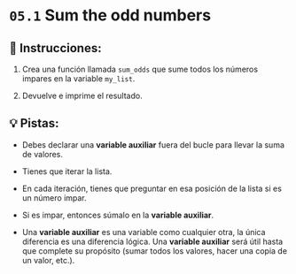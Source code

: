 # `05.1` Sum the odd numbers

## 📝 Instrucciones:

1. Crea una función llamada `sum_odds` que sume todos los números impares en la variable `my_list`.

2. Devuelve e imprime el resultado.

## 💡 Pistas:

- Debes declarar una **variable auxiliar** fuera del bucle para llevar la suma de valores.

- Tienes que iterar la lista.

- En cada iteración, tienes que preguntar en esa posición de la lista si es un número impar.

- Si es impar, entonces súmalo en la **variable auxiliar**.

- Una **variable auxiliar** es una variable como cualquier otra, la única diferencia es una diferencia lógica. Una **variable auxiliar** será útil hasta que complete su propósito (sumar todos los valores, hacer una copia de un valor, etc.).
